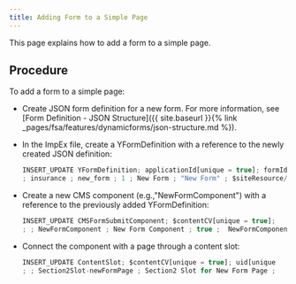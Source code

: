 ```yaml
---
title: Adding Form to a Simple Page
---
```


This page explains how to add a form to a simple page.

## Procedure

To add a form to a simple page:

- Create JSON form definition for a new form. For more information, see [Form Definition - JSON Structure]({{ site.baseurl }}{% link _pages/fsa/features/dynamicforms/json-structure.md %}).

- In the ImpEx file, create a YFormDefinition with a reference to the newly created JSON definition:

    ```typescript
    INSERT_UPDATE YFormDefinition; applicationId[unique = true]; formId[unique = true]; version; title; description; content[translator = de.hybris.    platform.commerceservices.impex.impl.FileLoaderValueTranslator];
    ; insurance ; new_form ; 1 ; New Form ; "New Form" ; $siteResource/forms/new-form.json
    ```

- Create a new CMS component (e.g.,"NewFormComponent") with a reference to the previously added YFormDefinition:

    ```typescript
    INSERT_UPDATE CMSFormSubmitComponent; $contentCV[unique = true];    uid[unique = true]; name; visible; &componentRef; applicationId;   formId
    ; ; NewFormComponent ; New Form Component ; true ;  NewFormComponent ; insurance ; new_form
    ```

- Connect the component with a page through a content slot:

    ```typescript
    INSERT_UPDATE ContentSlot; $contentCV[unique = true]; uid[unique    = true]; name; active; cmsComponents(&componentRef);
    ; ; Section2Slot-newFormPage ; Section2 Slot for New Form Page ;    true ; NewFormComponent
    ```

